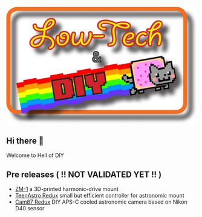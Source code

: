 <picture>
    <img
        alt="A pixel art of a Dophin with text: Flipper Devices"
        src="/profile/Low_tech_DIY.png">
</picture>

## Hi there 👋
Welcome to Hell of DIY

## Pre releases ( !! NOT VALIDATED YET !! )

- [ZM-1](https://github.com/zUrp-Astronomics/ZM-1) a 3D-printed harmonic-drive mount
- [TeenAstro Redux](https://github.com/zUrp-Astronomics/TeenAstro-Redux) small but efficient controller for astronomic mount
- [Cam87 Redux](https://github.com/zUrp-Astronomics/Cam87-Redux) DIY APS-C cooled astronomic camera based on Nikon D40 sensor


